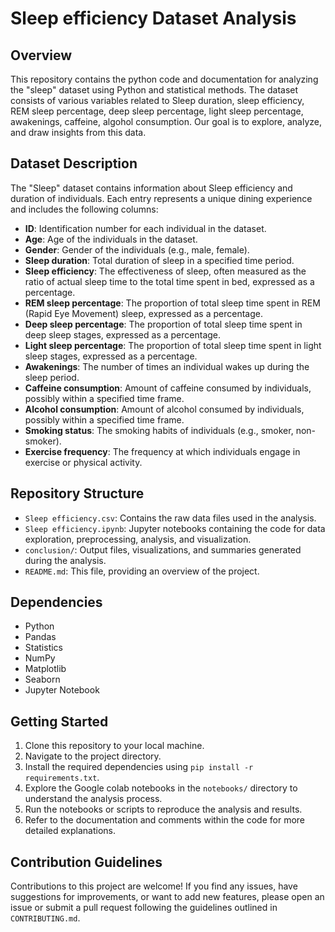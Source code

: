 # Sleep efficiency Dataset Analysis

## Overview
This repository contains the python code and documentation for analyzing the "sleep" dataset using
 Python and statistical methods. The dataset consists of various variables related to Sleep duration, sleep efficiency, REM sleep
percentage, deep sleep percentage, light sleep percentage, awakenings, caffeine, algohol consumption.
Our goal is to explore, analyze, and draw insights from this data.

## Dataset Description
The "Sleep" dataset contains information about Sleep efficiency and duration of individuals. Each entry represents a unique 
dining experience and includes the following columns:

- **ID**: Identification number for each individual in the dataset.
- **Age**: Age of the individuals in the dataset.
- **Gender**: Gender of the individuals (e.g., male, female).
- **Sleep duration**: Total duration of sleep in a specified time period.
- **Sleep efficiency**: The effectiveness of sleep, often measured as the ratio of actual sleep time to the total time spent in bed, expressed as a percentage.
- **REM sleep percentage**: The proportion of total sleep time spent in REM (Rapid Eye Movement) sleep, expressed as a percentage.
- **Deep sleep percentage**: The proportion of total sleep time spent in deep sleep stages, expressed as a percentage.
- **Light sleep percentage**: The proportion of total sleep time spent in light sleep stages, expressed as a percentage.
- **Awakenings**: The number of times an individual wakes up during the sleep period.
- **Caffeine consumption**: Amount of caffeine consumed by individuals, possibly within a specified time frame.
- **Alcohol consumption**: Amount of alcohol consumed by individuals, possibly within a specified time frame.
- **Smoking status**: The smoking habits of individuals (e.g., smoker, non-smoker).
- **Exercise frequency**: The frequency at which individuals engage in exercise or physical activity.

## Repository Structure
- `Sleep efficiency.csv`: Contains the raw data files used in the analysis.
- `Sleep efficiency.ipynb`: Jupyter notebooks containing the code for data exploration, preprocessing, analysis, and visualization.
- `conclusion/`: Output files, visualizations, and summaries generated during the analysis.
- `README.md`: This file, providing an overview of the project.

## Dependencies
- Python
- Pandas
- Statistics
- NumPy
- Matplotlib
- Seaborn
- Jupyter Notebook

## Getting Started
1. Clone this repository to your local machine.
2. Navigate to the project directory.
3. Install the required dependencies using `pip install -r requirements.txt`.
4. Explore the Google colab notebooks in the `notebooks/` directory to understand the analysis process.
5. Run the notebooks or scripts to reproduce the analysis and results.
6. Refer to the documentation and comments within the code for more detailed explanations.

## Contribution Guidelines
Contributions to this project are welcome! If you find any issues, have suggestions for improvements, 
or want to add new features, please open an issue or submit a pull request following the guidelines outlined in `CONTRIBUTING.md`.
